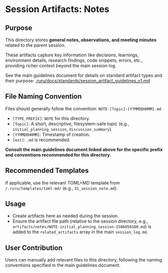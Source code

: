 # Session Artifacts: Notes

## Purpose

This directory stores **general notes, observations, and meeting minutes** related to the parent session.

These artifacts capture key information like decisions, learnings, environment details, research findings, code snippets, errors, etc., providing richer context beyond the main session log.

See the main guidelines document for details on standard artifact types and their purpose:
[.ruru/docs/standards/session_artifact_guidelines_v1.md](/.ruru/docs/standards/session_artifact_guidelines_v1.md)

## File Naming Convention

Files should generally follow the convention: `NOTE-[Topic]-[YYMMDDHHMM].md`

*   `[TYPE_PREFIX]`: `NOTE` for this directory.
*   `[Topic]`: A short, descriptive, filesystem-safe topic (e.g., `initial_planning_session`, `discussion_summary`).
*   `[YYMMDDHHMM]`: Timestamp of creation.
*   `[ext]`: `.md` is recommended.

**Consult the main guidelines document linked above for the specific prefix and conventions recommended for this directory.**

## Recommended Templates

If applicable, use the relevant TOML+MD template from `/.ruru/templates/toml-md/` (e.g., `31_session_note.md`).

## Usage

*   Create artifacts here as needed during the session.
*   Ensure the artifact file path (relative to the session directory, e.g., `artifacts/notes/NOTE-initial_planning_session-2506050100.md`) is added to the `related_artifacts` array in the main `session_log.md`.

## User Contribution

Users can manually add relevant files to this directory, following the naming conventions specified in the main guidelines document.

